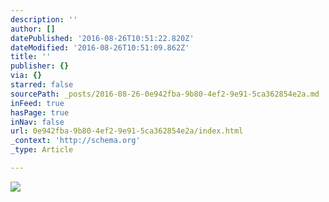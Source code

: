 ```yaml
---
description: ''
author: []
datePublished: '2016-08-26T10:51:22.820Z'
dateModified: '2016-08-26T10:51:09.862Z'
title: ''
publisher: {}
via: {}
starred: false
sourcePath: _posts/2016-08-26-0e942fba-9b80-4ef2-9e91-5ca362854e2a.md
inFeed: true
hasPage: true
inNav: false
url: 0e942fba-9b80-4ef2-9e91-5ca362854e2a/index.html
_context: 'http://schema.org'
_type: Article

---
```

![](https://the-grid-user-content.s3-us-west-2.amazonaws.com/43f0b9bd-11a1-4ad9-bc50-92c59236f028.jpg)